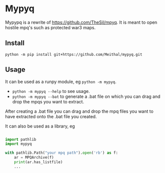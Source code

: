 # Mypyq

Mypypq is a rewrite of https://github.com/TheSil/mpyq.
It is meant to open hostile mpq's such as protected war3 maps.

## Install
```
python -m pip install git+https://github.com/Meithal/mypyq.git
```

## Usage
It can be used as a runpy module, eg `python -m mypyq`.

- `python -m mypyq --help` to see usage.
- `python -m mypyq --bat` to generate a .bat file on which you can drag and drop the mpqs you want to extract.

After creating a .bat file you can drag and drop the mpq files you want to have extracted onto the .bat file you created.

It can also be used as a library, eg 

```python

import pathlib
import mypyq

with pathlib.Path("your mpq path").open('rb') as f:
    ar = MPQArchive(f)
    print(ar.has_listfile)
    ...
```